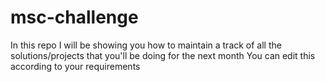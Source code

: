# msc-challenge
In this repo I will be showing you how to maintain a track of all the solutions/projects that you'll be doing for the next month 
You can edit this according to your requirements
